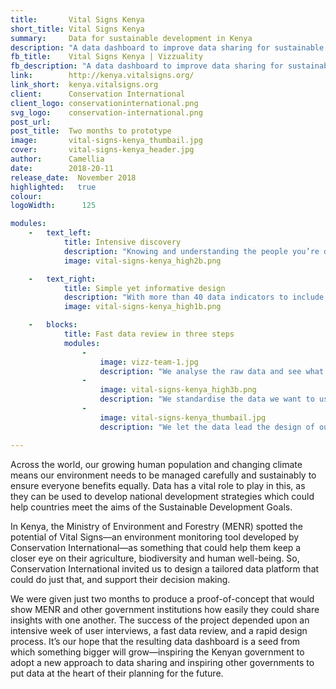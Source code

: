 ```yaml
---
title:       Vital Signs Kenya
short_title: Vital Signs Kenya
summary:     Data for sustainable development in Kenya
description: "A data dashboard to improve data sharing for sustainable development in Kenya."
fb_title:    Vital Signs Kenya | Vizzuality
fb_description: "A data dashboard to improve data sharing for sustainable development in Kenya."
link:        http://kenya.vitalsigns.org/
link_short:  kenya.vitalsigns.org
client:      Conservation International
client_logo: conservationinternational.png
svg_logo:    conservation-international.png
post_url:    
post_title:  Two months to prototype
image:       vital-signs-kenya_thumbail.jpg
cover:       vital-signs-kenya_header.jpg
author:      Camellia
date:        2018-20-11
release_date:  November 2018           
highlighted:   true
colour: 
logoWidth:      125

modules:
    -   text_left:
            title: Intensive discovery
            description: "Knowing and understanding the people you’re designing for is an essential part of any product development. An intensive week-long discovery session in Kenya with all of the project stakeholders helped us understand their ambitions, the challenges they face, and what tools they use to collect and process data. By the end of the week we were able to present our findings to them along with a preliminary design that would help them understand what we could deliver in the next two months." 
            image: vital-signs-kenya_high2b.png

    -   text_right:
            title: Simple yet informative design
            description: "With more than 40 data indicators to include, we decided a green light schema would be the best way to help people see at a glance what’s happening. Anything in need of urgent attention turns red so it can be acted upon quickly. Despite the rapid design process, attention to detail was not forgotten and we chose to use a new, unique font called Protipo that easily differentiates figures, making them easier to read." 
            image: vital-signs-kenya_high1b.png

    -   blocks:
            title: Fast data review in three steps
            modules:
                - 
                    image: vizz-team-1.jpg
                    description: "We analyse the raw data and see what it’s telling us"
                - 
                    image: vital-signs-kenya_high3b.png
                    description: "We standardise the data we want to use"
                - 
                    image: vital-signs-kenya_thumbail.jpg
                    description: "We let the data lead the design of our data visualisations"

---
```

Across the world, our growing human population and changing climate means our environment needs to be managed carefully and sustainably to ensure everyone benefits equally. Data has a vital role to play in this, as they can be used to develop national development strategies which could help countries meet the aims of the Sustainable Development Goals. 

In Kenya, the Ministry of Environment and Forestry (MENR) spotted the potential of Vital Signs—an environment monitoring tool developed by Conservation International—as something that could help them keep a closer eye on their agriculture, biodiversity and human well-being. So, Conservation International invited us to design a tailored data platform that could do just that, and support their decision making. 

We were given just two months to produce a proof-of-concept that would show MENR and other government institutions how easily they could share insights with one another. The success of the project depended upon an intensive week of user interviews, a fast data review, and a rapid design process. It’s our hope that the resulting data dashboard is a seed from which something bigger will grow—inspiring the Kenyan government to adopt a new approach to data sharing and inspiring other governments to put data at the heart of their planning for the future. 
